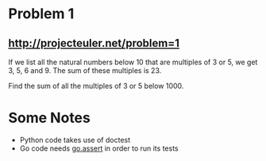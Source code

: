 Problem 1
=========

http://projecteuler.net/problem=1
---------------------------------

If we list all the natural numbers below 10 that are multiples of 3 or 5, we get 3, 5, 6 and 9. The sum of these multiples is 23.

Find the sum of all the multiples of 3 or 5 below 1000.

Some Notes
==========

 - Python code takes use of doctest
 - Go code needs [go.assert](github.com/sdegutis/go.assert) in
   order to run its tests